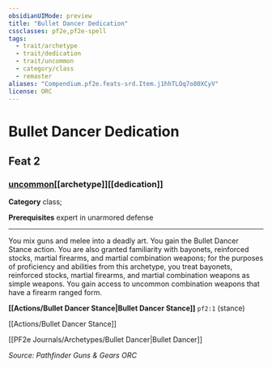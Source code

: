 ```yaml
---
obsidianUIMode: preview
title: "Bullet Dancer Dedication"
cssclasses: pf2e,pf2e-spell
tags:
  - trait/archetype
  - trait/dedication
  - trait/uncommon
  - category/class
  - remaster
aliases: "Compendium.pf2e.feats-srd.Item.j1hhTLOq7o80XCyV"
license: ORC
---
```

# Bullet Dancer Dedication
## Feat 2
### [uncommon](uncommon "Uncommon Rarity Trait")[[archetype]][[dedication]]

**Category** class; 



**Prerequisites** expert in unarmored defense
* * *
You mix guns and melee into a deadly art. You gain the Bullet Dancer Stance action. You are also granted familiarity with bayonets, reinforced stocks, martial firearms, and martial combination weapons; for the purposes of proficiency and abilities from this archetype, you treat bayonets, reinforced stocks, martial firearms, and martial combination weapons as simple weapons. You gain access to uncommon combination weapons that have a firearm ranged form.

**[[Actions/Bullet Dancer Stance|Bullet Dancer Stance]]** `pf2:1` (stance)

[[Actions/Bullet Dancer Stance]]

[[PF2e Journals/Archetypes/Bullet Dancer|Bullet Dancer]]

*Source: Pathfinder Guns & Gears*
*ORC*